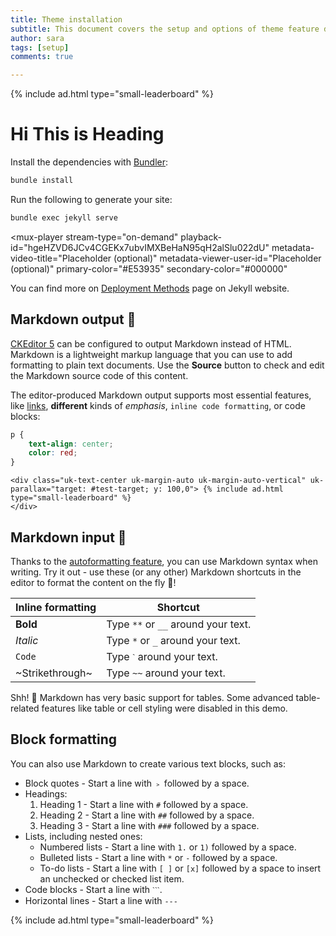 ```yaml
---
title: Theme installation
subtitle: This document covers the setup and options of theme feature described in the doc title
author: sara
tags: [setup]
comments: true

---
```



  {% include ad.html type="small-leaderboard" %}

# Hi This is Heading 

Install the dependencies with [Bundler](http://bundler.io/):

```bash
bundle install
```

Run the following to generate your site:
```bash
bundle exec jekyll serve
```

<mux-player
  stream-type="on-demand"
  playback-id="hgeHZVD6JCv4CGEKx7ubvIMXBeHaN95qH2alSlu022dU"
  metadata-video-title="Placeholder (optional)"
  metadata-viewer-user-id="Placeholder (optional)"
  primary-color="#E53935"
  secondary-color="#000000"
></mux-player>

You can find more on [Deployment Methods](https://jekyllrb.com/docs/deployment-methods/) page on Jekyll website.

## Markdown output 🛫

[CKEditor 5](https://ckeditor.com/) can be configured to output Markdown instead of HTML. Markdown is a lightweight markup language that you can use to add formatting to plain text documents. Use the **Source** button to check and edit the Markdown source code of this content.

The editor-produced Markdown output supports most essential features, like [links](https://ckeditor.com/), **different** kinds of _emphasis_, `inline code formatting`, or code blocks:

```css
p {
    text-align: center;
    color: red;
}
```

<div id="test-target" class="uk-height-large uk-background-cover uk-light uk-flex" uk-parallax="bgy: -200" style="background-image: url('https://i.pinimg.com/originals/bc/8d/02/bc8d026b258afad9a3d4b1b84ed6721f.gif');">
  
    <div class="uk-text-center uk-margin-auto uk-margin-auto-vertical" uk-parallax="target: #test-target; y: 100,0"> {% include ad.html type="small-leaderboard" %}
    </div> 

</div>

## Markdown input 🛬

Thanks to the [autoformatting feature](https://ckeditor.com/docs/ckeditor5/latest/features/autoformat.html), you can use Markdown syntax when writing. Try it out - use these (or any other) Markdown shortcuts in the editor to format the content on the fly 🚀!

| Inline formatting | Shortcut |
| --- | --- |
| **Bold** | Type `**` or `__` around your text. |
| _Italic_ | Type `*` or `_` around your text. |
| `Code` | Type `ˋ` around your text. |
| ~Strikethrough~ | Type `~~` around your text. |

Shh! 🤫 Markdown has very basic support for tables. Some advanced table-related features like table or cell styling were disabled in this demo.

## Block formatting

You can also use Markdown to create various text blocks, such as:

*   Block quotes - Start a line with `﹥` followed by a space.
*   Headings:
    1.  Heading 1 - Start a line with `#` followed by a space.
    2.  Heading 2 - Start a line with `##` followed by a space.
    3.  Heading 3 - Start a line with `###` followed by a space.
*   Lists, including nested ones:
    *   Numbered lists - Start a line with `1.` or `1)` followed by a space.
    *   Bulleted lists - Start a line with `*` or `-` followed by a space.
    *   To-do lists - Start a line with `[ ]` or `[x]` followed by a space to insert an unchecked or checked list item.
*   Code blocks - Start a line with `ˋˋˋ`.
*   Horizontal lines - Start a line with `---`

{% include ad.html type="small-leaderboard" %}